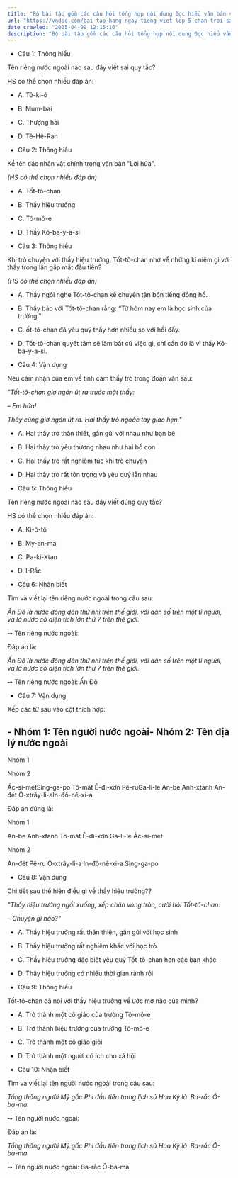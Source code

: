 ```yaml
---
title: "Bộ bài tập gồm các câu hỏi tổng hợp nội dung Đọc hiểu văn bản và Luyện từ và câu được học ở Tuần 32 trong chương trình Tiếng Việt lớp 5 Tập 2 Chân trời sáng tạo."
url: "https://vndoc.com/bai-tap-hang-ngay-tieng-viet-lop-5-chan-troi-sang-tao-tuan-32-thu-2-337941"
date_crawled: "2025-04-09 12:15:16"
description: "Bộ bài tập gồm các câu hỏi tổng hợp nội dung Đọc hiểu văn bản và Luyện từ và câu được học ở Tuần 32 trong chương trình Tiếng Việt lớp 5 Tập 2 Chân trời sáng tạo."
---
```


* Câu 1:  Thông hiểu

Tên riêng nước ngoài nào sau đây viết sai quy tắc?

HS có thể chọn nhiều đáp án:

  * A. Tô-ki-ô 
  * B. Mum-bai 
  * C. Thượng hải 
  * D. Tê-Hê-Ran 



* Câu 2:  Thông hiểu

Kể tên các nhân vật chính trong văn bản "Lời hứa".

_(HS có thể chọn nhiều đáp án)_

  * A. Tốt-tô-chan 
  * B. Thầy hiệu trưởng 
  * C. Tô-mô-e 
  * D. Thầy Kô-ba-y-a-si 



* Câu 3:  Thông hiểu

Khi trò chuyện với thầy hiệu trưởng, Tốt-tô-chan nhớ về những kỉ niệm gì với thầy trong lần gặp mặt đầu tiên?

_(HS có thể chọn nhiều đáp án)_

  * A. Thầy ngồi nghe Tốt-tô-chan kể chuyện tận bốn tiếng đồng hồ. 
  * B. Thầy bảo với Tốt-tô-chan rằng: “Từ hôm nay em là học sinh của trường.” 
  * C. ốt-tô-chan đã yêu quý thầy hơn nhiều so với hồi đấy. 
  * D. Tốt-tô-chan quyết tâm sẽ làm bất cứ việc gì, chỉ cần đó là vì thầy Kô-ba-y-a-si. 



* Câu 4:  Vận dụng

Nêu cảm nhận của em về tình cảm thầy trò trong đoạn văn sau:

_"Tốt-tô-chan giơ ngón út ra trước mặt thầy:_

_– Em hứa!_

_Thầy cũng giơ ngón út ra. Hai thầy trò ngoắc tay giao hẹn."_

  * A. Hai thầy trò thân thiết, gần gũi với nhau như bạn bè 
  * B. Hai thầy trò yêu thương nhau như hai bố con 
  * C. Hai thầy trò rất nghiêm túc khi trò chuyện 
  * D. Hai thầy trò rất tôn trọng và yêu quý lẫn nhau 



* Câu 5:  Thông hiểu

Tên riêng nước ngoài nào sau đây viết đúng quy tắc?

HS có thể chọn nhiều đáp án:

  * A. Ki-ô-tô 
  * B. My-an-ma 
  * C. Pa-ki-Xtan 
  * D. I-Rắc 



* Câu 6:  Nhận biết

Tìm và viết lại tên riêng nước ngoài trong câu sau:

_Ấn Độ là nước đông dân thứ nhì trên thế giới, với dân số trên một tỉ người, và là nước có diện tích lớn thứ 7 trên thế giới._

➙ Tên riêng nước ngoài: 

Đáp án là:

_Ấn Độ là nước đông dân thứ nhì trên thế giới, với dân số trên một tỉ người, và là nước có diện tích lớn thứ 7 trên thế giới._

➙ Tên riêng nước ngoài: Ấn Độ

* Câu 7:  Vận dụng

Xếp các từ sau vào cột thích hợp:

\- Nhóm 1: Tên người nước ngoài\- Nhóm 2: Tên địa lý nước ngoài  
---  
  
Nhóm 1

Nhóm 2

Ác-si-métSing-ga-po Tô-mát Ê-đi-xơn Pê-ruGa-li-le An-be Anh-xtanh An-đét Ô-xtrây-li-aIn-đô-nê-xi-a

Đáp án đúng là:

Nhóm 1

An-be Anh-xtanh Tô-mát Ê-đi-xơn Ga-li-le Ác-si-mét

Nhóm 2

An-đét Pê-ru Ô-xtrây-li-a In-đô-nê-xi-a Sing-ga-po

* Câu 8:  Vận dụng

Chi tiết sau thể hiện điều gì về thầy hiệu trưởng??

_"Thầy hiệu trưởng ngồi xuống, xếp chân vòng tròn, cười hỏi Tốt-tô-chan:_

_– Chuyện gì nào?"_

  * A. Thầy hiệu trưởng rất thân thiện, gần gũi với học sinh 
  * B. Thầy hiệu trưởng rất nghiêm khắc với học trò 
  * C. Thầy hiệu trưởng đặc biệt yêu quý Tốt-tô-chan hơn các bạn khác 
  * D. Thầy hiệu trưởng có nhiều thời gian rảnh rỗi 



* Câu 9:  Thông hiểu

Tốt-tô-chan đã nói với thầy hiệu trưởng về ước mơ nào của mình?

  * A. Trở thành một cô giáo của trường Tô-mô-e 
  * B. Trở thành hiệu trưởng của trường Tô-mô-e 
  * C. Trở thành một cô giáo giỏi 
  * D. Trở thành một người có ích cho xã hội 



* Câu 10:  Nhận biết

Tìm và viết lại tên người nước ngoài trong câu sau:

_Tổng thống người Mỹ gốc Phi đầu tiên trong lịch sử Hoa Kỳ là  Ba-rắc Ô-ba-ma._

➙ Tên người nước ngoài: 

Đáp án là:

_Tổng thống người Mỹ gốc Phi đầu tiên trong lịch sử Hoa Kỳ là  Ba-rắc Ô-ba-ma._

➙ Tên người nước ngoài: Ba-rắc Ô-ba-ma
